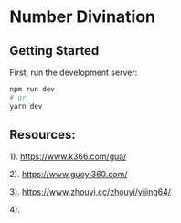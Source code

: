 # Number Divination

## Getting Started

First, run the development server:

```bash
npm run dev
# or
yarn dev
```

## Resources:

1). https://www.k366.com/gua/

2). https://www.guoyi360.com/

3). https://www.zhouyi.cc/zhouyi/yijing64/

4).

<!-- ### Ideas
1). add 384 yao ci into object
2). add related url link into object
3). add related videos into object
4). add gua xiang meaning link into object
5). add reference resources links t=into object
 -->
